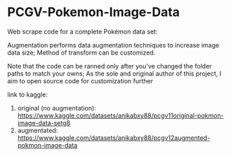 # PCGV-Pokemon-Image-Data
Web scrape code for a complete Pokémon data set:

Augmentation performs data augmentation techniques to increase image data size; 
Method of transform can be customized.

Note that the code can be ranned only after you've changed the folder paths to match your owns;
As the sole and original author of this project, I aim to open source code for customization further

link to kaggle: 

1. original (no augmentation): https://www.kaggle.com/datasets/anikabxy88/pcgv11original-pokmon-image-data-setg8
2. augmentated: https://www.kaggle.com/datasets/anikabxy88/pcgv12augmented-pokmon-image-data
